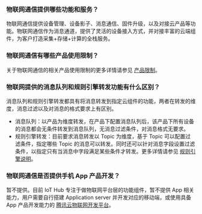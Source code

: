 ### 物联网通信提供哪些功能和服务？
物联网通信提供设备管理、设备影子、消息通信、固件升级，以及对接云产品等功能。物联网通信作为消息通道，提供了灵活的设备接入方式，并对接丰富的云端组件，为客户打造采集+存储+计算的全栈服务。

### 物联网通信有哪些产品使用限制？
关于物联网通信的相关产品使用限制的更多详情请参见 [产品限制](https://cloud.tencent.com/document/product/634/15241)。

### 物联网提供的消息队列和规则引擎转发功能有什么区别？
消息队列和规则引擎转发都具有将消息转发到指定云组件的功能，两者在转发的维度，消息过滤以及对消息的格式要求上有区别。

- 消息队列：以产品为维度转发，在产品下配置消息队列后，该产品下所有设备的消息都会无条件转发到消息队列，无消息过滤条件，对消息格式无要求。
- 规则引擎转发：目前要求消息转发以 Topic 为维度，基于 Topic 可以配置过滤条件，指定哪些 Topic 的消息可以转发。同时还可以针对消息字段设置过滤条件，以指定只有当消息中字段满足某些条件才转发。更多详情请参见  [规则引擎说明](https://cloud.tencent.com/document/product/634/14446)。

### 物联网通信是否提供手机 App 产品开发？
暂不提供。目前 IoT Hub 专注于做物联网平台层的功能组件，暂不提供 App 相关能力，用户需要自行搭建 Application server 并开发对应的移动端，或使用具备 App 产品开发能力的 [腾讯云物联网开发平台](https://cloud.tencent.com/product/iotexplorer)。
